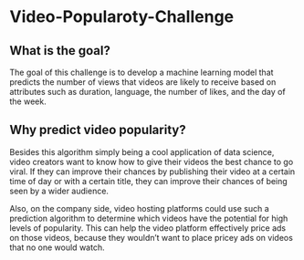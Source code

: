 # Video-Popularoty-Challenge
## What is the goal?
The goal of this challenge is to develop a machine learning model that predicts the number of views that videos are likely to receive based on attributes such as duration, language, the number of likes, and the day of the week.

## Why predict video popularity?
Besides this algorithm simply being a cool application of data science, video creators want to know how to give their videos the best chance to go viral. If they can improve their chances by publishing their video at a certain time of day or with a certain title, they can improve their chances of being seen by a wider audience.

Also, on the company side, video hosting platforms could use such a prediction algorithm to determine which videos have the potential for high levels of popularity. This can help the video platform effectively price ads on those videos, because they wouldn’t want to place pricey ads on videos that no one would watch.
